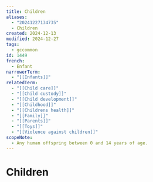 ```yaml
---
title: Children
aliases:
  - "20241227134735"
  - Children
created: 2024-12-13
modified: 2024-12-27
tags:
  - gccommon
id: 1449
french:
  - Enfant
narrowerTerm:
  - "[[Infants]]"
relatedTerm:
  - "[[Child care]]"
  - "[[Child custody]]"
  - "[[Child development]]"
  - "[[Childhood]]"
  - "[[Childrens health]]"
  - "[[Family]]"
  - "[[Parents]]"
  - "[[Toys]]"
  - "[[Violence against children]]"
scopeNote:
  - Any human offspring between 0 and 14 years of age.
---
```

# Children

